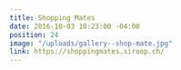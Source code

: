 ```yaml
---
title: Shopping Mates
date: 2016-10-03 10:23:00 -04:00
position: 24
image: "/uploads/gallery--shop-mate.jpg"
link: https://shoppingmates.siroop.ch/
---
```


